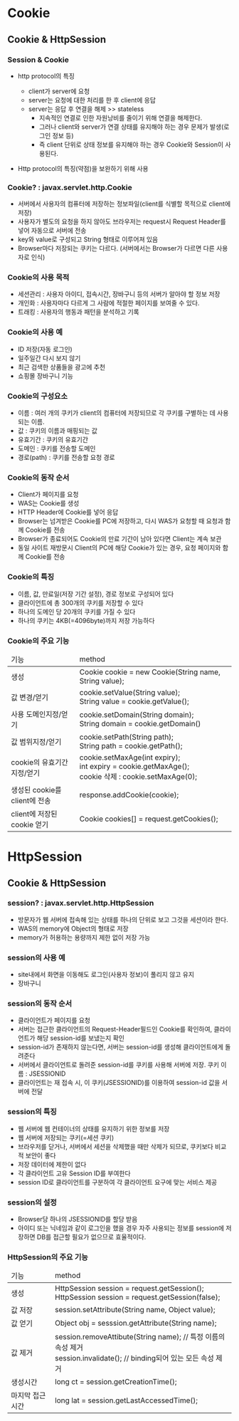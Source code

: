 # Cookie
## Cookie & HttpSession
### Session & Cookie
- http protocol의 특징
  - client가 server에 요청
  - server는 요청에 대한 처리를 한 후 client에 응답
  - server는 응답 후 연결을 해제 >> stateless
    - 지속적인 연결로 인한 자원낭비를 줄이기 위해 연결을 해제한다.
    - 그러나 client와 server가 연결 상태를 유지해야 하는 경우 문제가 발생(로그인 정보 등)
    - 즉 client 단위로 상태 정보를 유지해야 하는 경우 Cookie와 Session이 사용된다.

- Http protocol의 특징(약점)을 보완하기 위해 사용

### Cookie? : javax.servlet.http.Cookie
- 서버에서 사용자의 컴퓨터에 저장하는 정보파일(client를 식별할 목적으로 client에 저장)
- 사용자가 별도의 요청을 하지 않아도 브라우저는 request시 Request Header를 넣어 자동으로 서버에 전송
- key와 value로 구성되고 String 형태로 이루어져 있음
- Browser마다 저장되는 쿠키는 다르다. (서버에서는 Browser가 다르면 다른 사용자로 인식)

### Cookie의 사용 목적
- 세션관리 : 사용자 아이디, 접속시간, 장바구니 등의 서버가 알아야 할 정보 저장
- 개인화 : 사용자마다 다르게 그 사람에 적절한 페이지를 보여줄 수 있다.
- 트래킹 : 사용자의 행동과 패턴을 분석하고 기록

### Cookie의 사용 예
- ID 저장(자동 로그인)
- 일주일간 다시 보지 않기
- 최근 검색한 상품들을 광고에 추천
- 쇼핑몰 장바구니 기능

### Cookie의 구성요소
- 이름 : 여러 개의 쿠키가 client의 컴퓨터에 저장되므로 각 쿠키를 구별하는 데 사용되는 이름.
- 값 : 쿠키의 이름과 매핑되는 값
- 유효기간 : 쿠키의 유효기간
- 도메인 : 쿠키를 전송할 도메인
- 경로(path) : 쿠키를 전송할 요청 경로

### Cookie의 동작 순서
- Client가 페이지를 요청
- WAS는 Cookie를 생성
- HTTP Header에 Cookie를 넣어 응답
- Browser는 넘겨받은 Cookie를 PC에 저장하고, 다시 WAS가 요청할 때 요청과 함께 Cookie를 전송
- Browser가 종료되어도 Cookie의 만료 기간이 남아 있다면 Client는 계속 보관
- 동일 사이트 재방문시 Client의 PC에 해당 Cookie가 있는 경우, 요청 페이지와 함께 Cookie를 전송

### Cookie의 특징
- 이름, 값, 만료일(저장 기간 설정), 경로 정보로 구성되어 있다
- 클라이언트에 총 300개의 쿠키를 저장할 수 있다
- 하나의 도메인 당 20개의 쿠키를 가질 수 있다
- 하나의 쿠키는 4KB(=4096byte)까지 저장 가능하다

### Cookie의 주요 기능
<table>
<thead>
<tr>
<td>기능</td>
<td>method</td>
</tr>
</thead>
<tbody>
<tr>
<td>생성</td>
<td>Cookie cookie = new Cookie(String name, String value);</td>
</tr>
<tr>
<td>값 변경/얻기</td>
<td>cookie.setValue(String value);<br>String value = cookie.getValue();</td>
</tr>
<tr>
<td>사용 도메인지정/얻기</td>
<td>cookie.setDomain(String domain);<br>String domain = cookie.getDomain()</td>
</tr>
<tr>
<td>값 범위지정/얻기</td>
<td>cookie.setPath(String path);<br>String path = cookie.getPath();</td>
</tr>
<tr>
<td>cookie의 유효기간지정/얻기</td>
<td>cookie.setMaxAge(int expiry);<br>int expiry = cookie.getMaxAge();<br>cookie 삭제 : cookie.setMaxAge(0);</td>
</tr>
<tr>
<td>생성된 cookie를 client에 전송</td>
<td>response.addCookie(cookie);</td>
</tr>
<tr>
<td>client에 저장된 cookie 얻기</td>
<td>Cookie cookies[] = request.getCookies();</td>
</tr>
</tbody>
</table>

# HttpSession
## Cookie & HttpSession
### session? : javax.servlet.http.HttpSession
- 방문자가 웹 서버에 접속해 있는 상태를 하나의 단위로 보고 그것을 세션이라 한다.
- WAS의 memory에 Object의 형태로 저장
- memory가 허용하는 용량까지 제한 없이 저장 가능

### session의 사용 예
- site내에서 화면을 이동해도 로그인(사용자 정보)이 풀리지 않고 유지
- 장바구니

### session의 동작 순서
- 클라이언트가 페이지를 요청
- 서버는 접근한 클라이언트의 Request-Header필드인 Cookie를 확인하여, 클라이언트가 해당 session-id를 보냈는지 확인
- session-id가 존재하지 않는다면, 서버는 session-id를 생성해 클라이언트에게 돌려준다
- 서버에서 클라이언트로 돌려준 session-id를 쿠키를 사용해 서버에 저장. 쿠키 이름 : JSESSIONID
- 클라이언트는 재 접속 시, 이 쿠키(JSESSIONID)를 이용하여 session-id 값을 서버에 전달

### session의 특징
- 웹 서버에 웹 컨테이너의 상태를 유지하기 위한 정보를 저장
- 웹 서버에 저장되는 쿠키(=세션 쿠키)
- 브라우저를 닫거나, 서버에서 세션을 삭제했을 때만 삭제가 되므로, 쿠키보다 비교적 보안이 좋다
- 저장 데이터에 제한이 없다
- 각 클라이언트 고유 Session ID를 부여한다
- session ID로 클라이언트를 구분하여 각 클라이언트 요구에 맞는 서비스 제공

### session의 설정
- Browser당 하나의 JSESSIONID를 할당 받음
- 아이디 또는 닉네임과 같이 로그인을 했을 경우 자주 사용되는 정보를 session에 저장하면 DB를 접근할 필요가 없으므로 효율적이다.

### HttpSession의 주요 기능
<table>
<thead>
<tr>
<td>기능</td>
<td>method</td>
</tr>
</thead>
<tbody>
<tr>
<td>생성</td>
<td>HttpSession session = request.getSession();<br>HttpSession session = request.getSession(false);</td>
</tr>
<tr>
<td>값 저장</td>
<td>session.setAttribute(String name, Object value);</td>
</tr>
<tr>
<td>값 얻기</td>
<td>Object obj = sesssion.getAttribute(String name);</td>
</tr>
<tr>
<td>값 제거</td>
<td>session.removeAttibute(String name); // 특정 이름의 속성 제거<br>session.invalidate(); // binding되어 있는 모든 속성 제거</td>
</tr>
<tr>
<td>생성시간</td>
<td>long ct = session.getCreationTime();</td>
</tr>
<tr>
<td>마지막 접근 시간</td>
<td>long lat = session.getLastAccessedTime();</td>
</tr>
</tbody>
</table>
